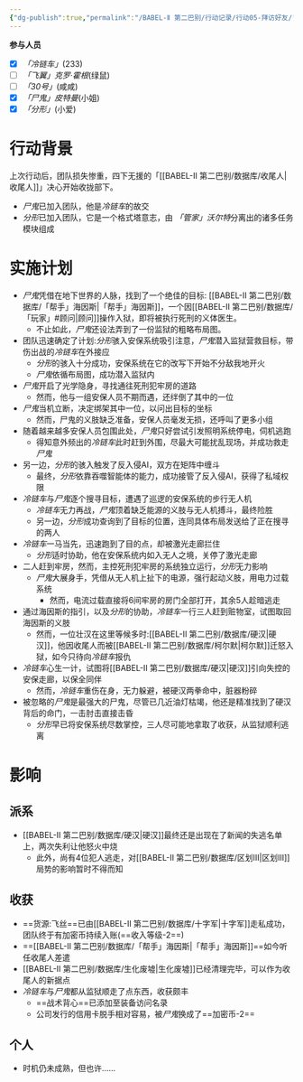 ```yaml
---
{"dg-publish":true,"permalink":"/BABEL-Ⅱ 第二巴别/行动记录/行动05-拜访好友/"}
---
```


**参与人员**
- [x] *「冷链车」*(233)
- [ ] *「飞翼」克罗·霍根*(绿鼠)
- [ ] *「30号」*(咸咸)
- [x] *「尸鬼」皮特曼*(小姐)
- [x] *「分形」*(小爱)
# 行动背景
上次行动后，团队损失惨重，四下无援的「[[BABEL-Ⅱ 第二巴别/数据库/收尾人\|收尾人]]」决心开始收拢部下。
- *尸鬼*已加入团队，他是*冷链车*的故交
- *分形*已加入团队，它是一个格式塔意志，由 *「管家」沃尔特*分离出的诸多任务模块组成
# 实施计划
- *尸鬼*凭借在地下世界的人脉，找到了一个绝佳的目标: [[BABEL-Ⅱ 第二巴别/数据库/「帮手」海因斯\|「帮手」海因斯]]，一个因[[BABEL-Ⅱ 第二巴别/数据库/「玩家」#顾问\|顾问]]操作入狱，即将被执行死刑的义体医生。
	- 不止如此，*尸鬼*还设法弄到了一份监狱的粗略布局图。
- 团队迅速确定了计划:*分形*骇入安保系统吸引注意，*尸鬼*潜入监狱营救目标，带伤出战的*冷链车*在外接应
	- *分形*的骇入十分成功，安保系统在它的改写下开始不分敌我地开火
	- *尸鬼*依循布局图，成功潜入监狱内
- *尸鬼*开启了光学隐身，寻找通往死刑犯牢房的道路
	- 然而，他与一组安保人员不期而遇，还绊倒了其中的一位
- *尸鬼*当机立断，决定绑架其中一位，以问出目标的坐标
	- 然而，尸鬼的义肢缺乏准备，安保人员毫发无损，还呼叫了更多小组
- 随着越来越多安保人员包围此处，*尸鬼*只好尝试引发照明系统停电，伺机逃跑
	- 得知意外频出的*冷链车*此时赶到外围，尽最大可能扰乱现场，并成功救走*尸鬼*
- 另一边，*分形*的骇入触发了反入侵AI，双方在矩阵中缠斗
	- 最终，*分形*依靠吞噬智能体的能力，成功接管了反入侵AI，获得了私域权限
- *冷链车*与*尸鬼*逐个搜寻目标，遭遇了巡逻的安保系统的步行无人机
	- *冷链车*无力再战，*尸鬼*顶着缺乏能源的义肢与无人机搏斗，最终险胜
	- 另一边，*分形*成功查询到了目标的位置，连同具体布局发送给了正在搜寻的两人
- *冷链车*一马当先，迅速跑到了目的点，却被激光走廊拦住
	- *分形*适时协助，他在安保系统内如入无人之境，关停了激光走廊
- 二人赶到牢房，然而，主控死刑犯牢房的系统独立运行，*分形*无力影响
	- *尸鬼*大展身手，凭借从无人机上扯下的电源，强行起动义肢，用电力过载系统
		- 然而，电流过载直接将6间牢房的房门全部打开，其余5人趁暗逃走
- 通过海因斯的指引，以及*分形*的协助，*冷链车*一行三人赶到赃物室，试图取回海因斯的义肢
	- 然而，一位壮汉在这里等候多时:[[BABEL-Ⅱ 第二巴别/数据库/硬汉\|硬汉]]，他因收尾人而被[[BABEL-Ⅱ 第二巴别/数据库/柯尔默\|柯尔默]]迁怒入狱，如今只待向*冷链车*报仇
- *冷链车*心生一计，试图将[[BABEL-Ⅱ 第二巴别/数据库/硬汉\|硬汉]]引向失控的安保走廊，以保全同伴
	- 然而，*冷链车*重伤在身，无力躲避，被硬汉两拳命中，脏器粉碎
- 被忽略的*尸鬼*是最强大的尸鬼，尽管已几近油灯枯竭，他还是精准找到了硬汉背后的命门，一击肘击直接击昏
	- *分形*早已将安保系统尽数掌控，三人尽可能地拿取了收获，从监狱顺利逃离
# 影响
## 派系
- [[BABEL-Ⅱ 第二巴别/数据库/硬汉\|硬汉]]最终还是出现在了新闻的失逃名单上，两次失利让他怒火中烧
	- 此外，尚有4位犯人逃走，对[[BABEL-Ⅱ 第二巴别/数据库/区划Ⅲ\|区划Ⅲ]]局势的影响暂时不得而知
## 收获
- ==货源:飞丝==已由[[BABEL-Ⅱ 第二巴别/数据库/十字军\|十字军]]走私成功，团队终于有加密币持续入账(==收入等级-2==)
- ==[[BABEL-Ⅱ 第二巴别/数据库/「帮手」海因斯\|「帮手」海因斯]]==如今听任收尾人差遣
- [[BABEL-Ⅱ 第二巴别/数据库/生化废墟\|生化废墟]]已经清理完毕，可以作为收尾人的新据点
- *冷链车*与*尸鬼*都从监狱顺走了点东西，收获颇丰
	- ==战术背心==已添加至装备访问名录
	- 公司发行的信用卡脱手相对容易，被*尸鬼*换成了==加密币-2==
## 个人
- 时机仍未成熟，但也许......